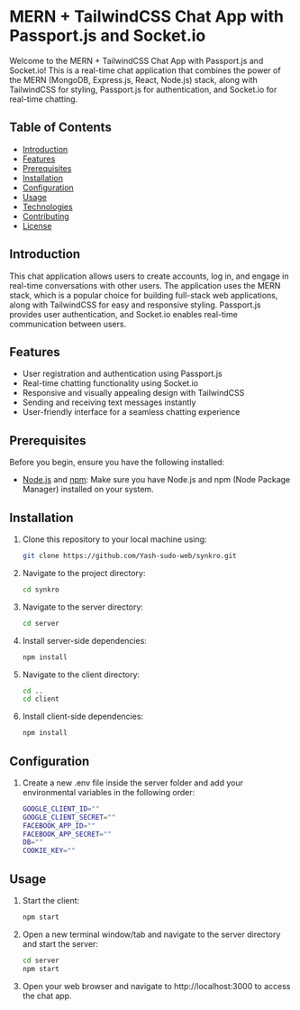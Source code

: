 # MERN + TailwindCSS Chat App with Passport.js and Socket.io

Welcome to the MERN + TailwindCSS Chat App with Passport.js and Socket.io! This is a real-time chat application that combines the power of the MERN (MongoDB, Express.js, React, Node.js) stack, along with TailwindCSS for styling, Passport.js for authentication, and Socket.io for real-time chatting.

## Table of Contents

- [Introduction](#introduction)
- [Features](#features)
- [Prerequisites](#prerequisites)
- [Installation](#installation)
- [Configuration](#configuration)
- [Usage](#usage)
- [Technologies](#technologies)
- [Contributing](#contributing)
- [License](#license)

## Introduction

This chat application allows users to create accounts, log in, and engage in real-time conversations with other users. The application uses the MERN stack, which is a popular choice for building full-stack web applications, along with TailwindCSS for easy and responsive styling. Passport.js provides user authentication, and Socket.io enables real-time communication between users.

## Features

- User registration and authentication using Passport.js
- Real-time chatting functionality using Socket.io
- Responsive and visually appealing design with TailwindCSS
- Sending and receiving text messages instantly
- User-friendly interface for a seamless chatting experience

## Prerequisites

Before you begin, ensure you have the following installed:

- [Node.js](https://nodejs.org/) and [npm](https://www.npmjs.com/): Make sure you have Node.js and npm (Node Package Manager) installed on your system.

## Installation

1. Clone this repository to your local machine using:

   ```bash
   git clone https://github.com/Yash-sudo-web/synkro.git

2. Navigate to the project directory:

    ```bash
    cd synkro

3. Navigate to the server directory:

    ```bash
    cd server

4. Install server-side dependencies:

    ```bash
    npm install

5. Navigate to the client directory:

    ```bash
    cd ..
    cd client

6. Install client-side dependencies:

    ```bash
    npm install

## Configuration

1. Create a new .env file inside the server folder and add your environmental variables in the following order:

    ```bash
    GOOGLE_CLIENT_ID=""
    GOOGLE_CLIENT_SECRET=""
    FACEBOOK_APP_ID=""
    FACEBOOK_APP_SECRET=""
    DB=""
    COOKIE_KEY=""

## Usage

1. Start the client:

   ```bash
   npm start

2. Open a new terminal window/tab and navigate to the server directory and start the server:

    ```bash
    cd server
    npm start

3. Open your web browser and navigate to http://localhost:3000 to access the chat app.